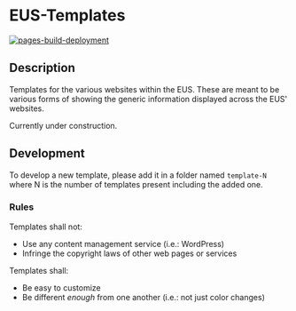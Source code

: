 # EUS-Templates

[![pages-build-deployment](https://github.com/McGillEUS/EUS-Templates/actions/workflows/pages/pages-build-deployment/badge.svg)](https://github.com/McGillEUS/EUS-Templates/actions/workflows/pages/pages-build-deployment)

## Description

Templates for the various websites within the EUS.
These are meant to be various forms of showing the generic information displayed across the EUS' websites.

Currently under construction.

## Development

To develop a new template, please add it in a folder named `template-N` where N is the number of templates present including the added one.

### Rules
Templates shall not:
- Use any content management service (i.e.: WordPress)
- Infringe the copyright laws of other web pages or services

Templates shall:
- Be easy to customize
- Be different *enough* from one another (i.e.: not just color changes)
